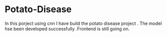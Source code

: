 # Potato-Disease
In this porject using cnn I have build the potato disease project . The model hse been developed successfully .Frontend is still going on.
